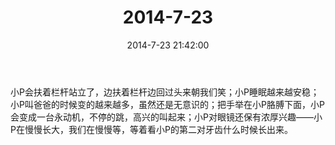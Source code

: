 ﻿---
title: "2014-7-23"
date: 2014-7-23 21:42:00
tags: 文字
categories: 爸爸
---
小P会扶着栏杆站立了，边扶着栏杆边回过头来朝我们笑；小P睡眠越来越安稳；小P叫爸爸的时候变的越来越多，虽然还是无意识的；把手举在小P胳膊下面，小P会变成一台永动机，不停的跳，高兴的叫起来；小P对眼镜还保有浓厚兴趣——小P在慢慢长大，我们在慢慢等，等着看小P的第二对牙齿什么时候长出来。